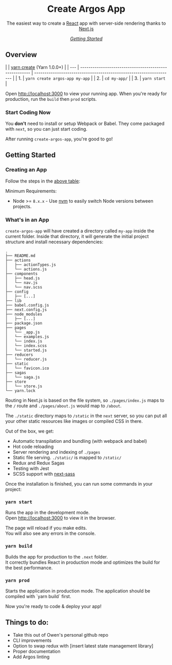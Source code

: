 <h1 align="center">Create Argos App</h1>

<!-- description -->
<p align="center">
The easiest way to create a <a href="https://facebook.github.io/react">React</a> app with server-side rendering thanks to <a href="https://github.com/zeit/next.js">Next.js</a>
</p>

<!-- toc -->
<p align="center">
    <em>
      <a href="#getting-started">Getting Started</a>
    </em>
</p>

## Overview

|     | [yarn create](https://yarnpkg.com/en/docs/cli/create) (Yarn 1.0.0+) |
| --- | ------------------------------------------------------ | ------------------------------------------------------------------- |
| 1.  | `yarn create argos-app my-app`                                       |
| 2.  | `cd my-app/`                                                        |
| 3.  | `yarn start`                                                          |

Open [http://localhost:3000](http://localhost:3000) to view your running app.
When you're ready for production, run the `build` then `prod` scripts.

### Start Coding Now

You **don't** need to install or setup Webpack or Babel.
They come packaged with `next`, so you can just start coding.

After running `create-argos-app`, you're good to go!

## Getting Started

### Creating an App

Follow the steps in the [above table](#overview):

Minimum Requirements:

- Node >= `8.x.x` - Use [nvm](https://github.com/creationix/nvm#usage) to easily switch Node versions between projects.

### What's in an App

`create-argos-app` will have created a directory called `my-app` inside the current folder. Inside that directory, it will generate the initial project structure and install necessary dependencies:

```
.
├── README.md
├── actions
│   ├── actionTypes.js
│   └── actions.js
├── components
│   ├── head.js
│   └── nav.js
│   └── nav.scss
├── config
│   ├── [...]
├── lib
├── babel.config.js
├── next.config.js
├── node_modules
│   ├── [...]
├── package.json
├── pages
│   └── _app.js
│   └── examples.js
│   └── index.js
│   └── index.scss
│   └── started.js
├── reducers
│   └── reducer.js
├── static
│   └── favicon.ico
├── sagas
│   └── saga.js
├── store
│   └── store.js
└── yarn.lock
```

Routing in Next.js is based on the file system, so `./pages/index.js` maps to the `/` route and
`./pages/about.js` would map to `/about`.

The `./static` directory maps to `/static` in the `next` server, so you can put all your
other static resources like images or compiled CSS in there.

Out of the box, we get:

- Automatic transpilation and bundling (with webpack and babel)
- Hot code reloading
- Server rendering and indexing of `./pages`
- Static file serving. `./static/` is mapped to `/static/`
- Redux and Redux Sagas
- Testing with Jest
- SCSS support with [next-sass](https://github.com/zeit/next-plugins/tree/master/packages/next-sass)

Once the installation is finished, you can run some commands in your project:

### `yarn start`

Runs the app in the development mode.<br>
Open [http://localhost:3000](http://localhost:3000) to view it in the browser.

The page will reload if you make edits.<br>
You will also see any errors in the console.

### `yarn build`

Builds the app for production to the `.next` folder.<br>
It correctly bundles React in production mode and optimizes the build for the best performance.

### `yarn prod`

Starts the application in production mode.
The application should be compiled with \`yarn build\` first.

Now you're ready to code & deploy your app!

## Things to do:

- Take this out of Owen's personal github repo
- CLI improvements
- Option to swap redux with [insert latest state management library]
- Proper documentation
- Add Argos linting 

